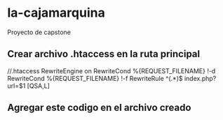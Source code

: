 # la-cajamarquina
Proyecto de capstone
## Crear archivo .htaccess en la ruta principal
//.htaccess
RewriteEngine on
RewriteCond %{REQUEST_FILENAME} !-d
RewriteCond %{REQUEST_FILENAME} !-f
RewriteRule ^(.*)$ index.php?url=$1 [QSA,L]

## Agregar este codigo en el archivo creado
